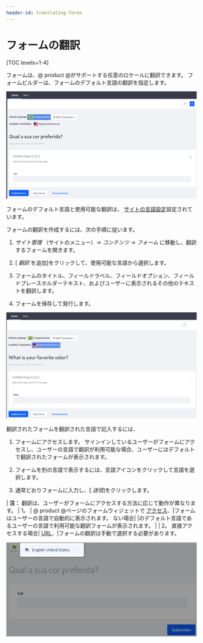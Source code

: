 ```yaml
---
header-id: translating-forms
---
```


# フォームの翻訳

[TOC levels=1-4]

フォームは、@ product @がサポートする任意のロケールに翻訳できます。 フォームビルダーは、フォームのデフォルト言語の翻訳を指定します。

![図1：フォームは、サポートされている任意の言語に翻訳可能です。](../../images/forms-translate1.png)

フォームのデフォルト言語と使用可能な翻訳は、 [サイトの言語設定](/docs/7-1/user/-/knowledge_base/u/social-settings-and-languages#languages)設定されています。

フォームの翻訳を作成するには、次の手順に従います。

1.  *サイト管理* （サイトのメニュー）→ *コンテンツ* → *フォーム* に移動し、翻訳するフォームを開きます。

2.  [ *翻訳* を追加]をクリックして、使用可能な言語から選択します。

3.  フォームのタイトル、フィールドラベル、フィールドオプション、フィールドプレースホルダーテキスト、およびユーザーに表示されるその他のテキストを翻訳します。

4.  フォームを保存して発行します。

![図2：フォームのできるだけ多くを、ユーザーが必要とする各言語に翻訳します。](../../images/forms-translate2.png)

翻訳されたフォームを翻訳された言語で記入するには、

1.  フォームにアクセスします。 サインインしているユーザーがフォームにアクセスし、ユーザーの言語で翻訳が利用可能な場合、ユーザーにはデフォルトで翻訳されたフォームが表示されます。

2.  フォームを別の言語で表示するには、言語アイコンをクリックして言語を選択します。

3.  通常どおりフォームに入力し、[ *送信*]をクリックします。

| **注：** 翻訳は、ユーザーがフォームにアクセスする方法に応じて動作が異なります。 | 1。 | @ product @ページのフォームウィジェットで [アクセス](/docs/7-1/user/-/knowledge_base/u/creating-and-managing-forms#accessing-forms)、|フォームはユーザーの言語で自動的に表示されます。 ない場合| |のデフォルト言語であるユーザーの言語で利用可能な翻訳フォームが表示されます。 | | 2。 直接アクセスする場合| [URL](/docs/7-1/user/-/knowledge_base/u/creating-and-managing-forms#accessing-forms)、|フォームの翻訳は手動で選択する必要があります。

![図3：フォームの言語を選択します。](../../images/forms-translate3.png)
